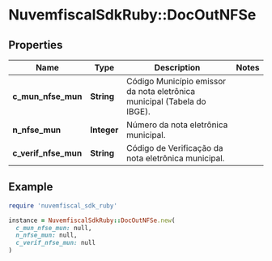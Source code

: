 # NuvemfiscalSdkRuby::DocOutNFSe

## Properties

| Name | Type | Description | Notes |
| ---- | ---- | ----------- | ----- |
| **c_mun_nfse_mun** | **String** | Código Município emissor da nota eletrônica municipal (Tabela do IBGE). |  |
| **n_nfse_mun** | **Integer** | Número da nota eletrônica municipal. |  |
| **c_verif_nfse_mun** | **String** | Código de Verificação da nota eletrônica municipal. |  |

## Example

```ruby
require 'nuvemfiscal_sdk_ruby'

instance = NuvemfiscalSdkRuby::DocOutNFSe.new(
  c_mun_nfse_mun: null,
  n_nfse_mun: null,
  c_verif_nfse_mun: null
)
```

